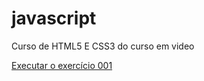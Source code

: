 # javascript
 Curso de HTML5 E CSS3 do curso em video

<a href="https://klainsh.github.io/html-css/exercicios/ex026/mq002/index.html">Executar o exercício 001</a>
